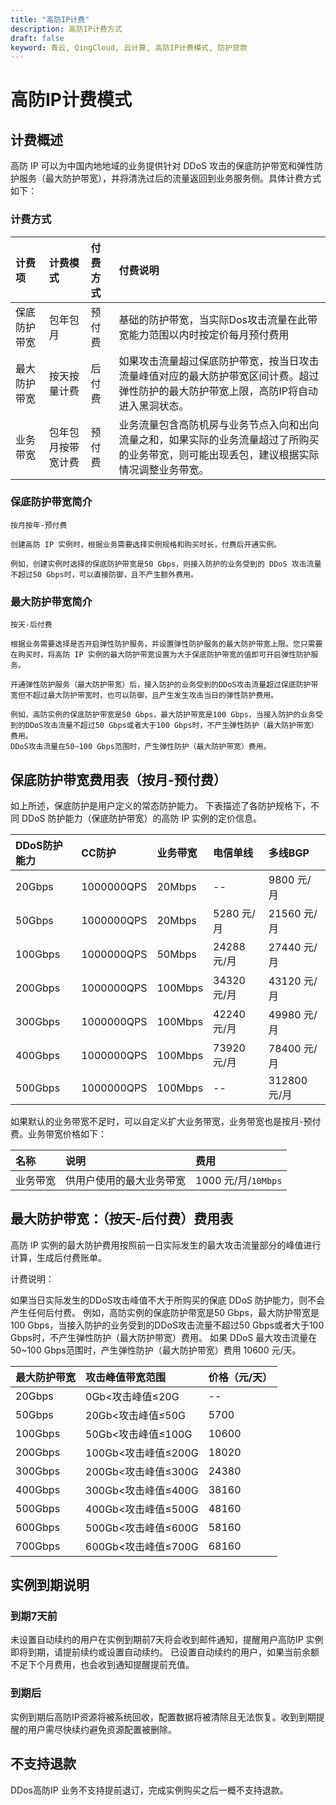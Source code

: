 ```yaml
---
title: "高防IP计费"
description: 高防IP计费方式
draft: false
keyword: 青云, QingCloud, 云计算, 高防IP计费模式, 防护贷款
---
```



# 高防IP计费模式


## 计费概述

高防 IP 可以为中国内地地域的业务提供针对 DDoS 攻击的保底防护带宽和弹性防护服务（最大防护带宽），并将清洗过后的流量返回到业务服务侧。具体计费方式如下：

### 计费方式

| 计费项 |	计费模式 | 付费方式 |	付费说明 |
|:--- |:--- |:--- |:--- |
| 保底防护带宽 |    包年包月| 预付费 |基础的防护带宽，当实际Dos攻击流量在此带宽能力范围以内时按定价每月预付费用|
| 最大防护带宽 |    按天按量计费 | 后付费 | 如果攻击流量超过保底防护带宽，按当日攻击流量峰值对应的最大防护带宽区间计费。超过弹性防护的最大防护带宽上限，高防IP将自动进入黑洞状态。|
| 业务带宽 |	包年包月按带宽计费| 预付费 | 业务流量包含高防机房与业务节点入向和出向流量之和，如果实际的业务流量超过了所购买的业务带宽，则可能出现丢包，建议根据实际情况调整业务带宽。|


### 保底防护带宽简介

    按月按年-预付费
    
    创建高防 IP 实例时，根据业务需要选择实例规格和购买时长，付费后开通实例。
    
    例如，创建实例时选择的保底防护带宽是50 Gbps，则接入防护的业务受到的 DDoS 攻击流量不超过50 Gbps时，可以直接防御，且不产生额外费用。

### 最大防护带宽简介

    按天-后付费
    
    根据业务需要选择是否开启弹性防护服务，并设置弹性防护服务的最大防护带宽上限。您只需要在购买时，将高防 IP 实例的最大防护带宽设置为大于保底防护带宽的值即可开启弹性防护服务。
    
    开通弹性防护服务（最大防护带宽）后，接入防护的业务受到的DDoS攻击流量超过保底防护带宽但不超过最大防护带宽时，也可以防御，且产生发生攻击当日的弹性防护费用。
    
    例如，高防实例的保底防护带宽是50 Gbps，最大防护带宽是100 Gbps，当接入防护的业务受到的DDoS攻击流量不超过50 Gbps或者大于100 Gbps时，不产生弹性防护（最大防护带宽）费用。
    DDoS攻击流量在50~100 Gbps范围时，产生弹性防护（最大防护带宽）费用。


## 保底防护带宽费用表（按月-预付费）

如上所述，保底防护是用户定义的常态防护能力。
下表描述了各防护规格下，不同 DDoS 防护能力（保底防护带宽）的高防 IP 实例的定价信息。

| DDoS防护能力 |	CC防护 |	业务带宽 | 电信单线| 多线BGP|
|:----|:----|:----|:----|:----|
| 20Gbps | 1000000QPS|	20Mbps| --  |	9800 元/月 |
| 50Gbps | 1000000QPS|	20Mbps| 5280 元/月  |	21560 元/月 |
| 100Gbps |1000000QPS|	50Mbps| 24288 元/月 |	27440 元/月 |
| 200Gbps |	1000000QPS|100Mbps| 34320 元/月 |	43120 元/月 |
| 300Gbps |	1000000QPS|100Mbps| 42240 元/月 |	49980 元/月 |
| 400Gbps |	1000000QPS|100Mbps| 73920 元/月 |	78400 元/月 |
| 500Gbps |	1000000QPS|100Mbps|   -- |	312800 元/月 |

如果默认的业务带宽不足时，可以自定义扩大业务带宽，业务带宽也是按月-预付费。业务带宽价格如下：

| 名称 | 说明|	费用 |
|:----|:----|:----|
| 业务带宽  | 供用户使用的最大业务带宽   |	1000 元/月/`10Mbps` |


## 最大防护带宽：（按天-后付费）费用表

高防 IP 实例的最大防护费用按照前一日实际发生的最大攻击流量部分的峰值进行计算，生成后付费账单。

计费说明：

如果当日实际发生的DDoS攻击峰值不大于所购买的保底 DDoS 防护能力，则不会产生任何后付费。
例如，高防实例的保底防护带宽是50 Gbps，最大防护带宽是100 Gbps，当接入防护的业务受到的DDoS攻击流量不超过50 Gbps或者大于100 Gbps时，不产生弹性防护（最大防护带宽）费用。
如果 DDoS 最大攻击流量在50~100 Gbps范围时，产生弹性防护（最大防护带宽）费用 10600 元/天。


|最大防护带宽| 攻击峰值带宽范围 |	价格（元/天） | 
|:----|:----|:----|
|20Gbps | 0Gb<攻击峰值≤20G| -- | 
|50Gbps | 20Gb<攻击峰值≤50G| 5700 | 
|100Gbps | 50Gb<攻击峰值≤100G| 10600 |
|200Gbps | 100Gb<攻击峰值≤200G| 18020| 
|300Gbps | 200Gb<攻击峰值≤300G| 24380| 
|400Gbps | 300Gb<攻击峰值≤400G| 38160| 
|500Gbps | 400Gb<攻击峰值≤500G| 48160| 
|600Gbps | 500Gb<攻击峰值≤600G| 58160 | 
|700Gbps | 600Gb<攻击峰值≤700G|  68160 | 

## 实例到期说明

### 到期7天前
未设置自动续约的用户在实例到期前7天将会收到邮件通知，提醒用户高防IP 实例即将到期，请提前续约或设置自动续约。 已设置自动续约的用户，如果当前余额不足下个月费用，也会收到通知提醒提前充值。

### 到期后
实例到期后高防IP资源将被系统回收，配置数据将被清除且无法恢复。收到到期提醒的用户需尽快续约避免资源配置被删除。


## 不支持退款
DDos高防IP 业务不支持提前退订，完成实例购买之后一概不支持退款。

